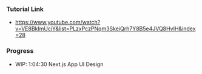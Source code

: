 ### Tutorial Link
- https://www.youtube.com/watch?v=VE8BkImUciY&list=PLzxPczPNqm3SkeiQrh7Y8B5e4JVQ8HvIH&index=28

### Progress
- WIP: 1:04:30 Next.js App UI Design